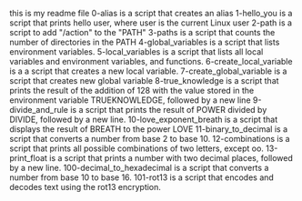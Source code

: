 this is my readme file
0-alias is a script that creates an alias
1-hello_you is a script that prints hello user, where user is the current Linux user
2-path is a script to add "/action" to the "PATH"
3-paths is a script that counts the number of directories in the PATH
4-global_variables is a script that lists environment variables.
5-local_variables is  a script that lists all local variables and environment variables, and functions.
6-create_local_variable is a a script that creates a new local variable.
7-create_global_variable is a script that creates new global variable
8-true_knowledge is  a script that prints the result of the addition of 128 with the value stored in the environment variable TRUEKNOWLEDGE, followed by a new line
9-divide_and_rule is a script that prints the result of POWER divided by DIVIDE, followed by a new line.
10-love_exponent_breath is a script that displays the result of BREATH to the power LOVE
11-binary_to_decimal is a script that converts a number from base 2 to base 10.
12-combinations is a script that prints all possible combinations of two letters, except oo.
13-print_float is a script that prints a number with two decimal places, followed by a new line.
100-decimal_to_hexadecimal is a script that converts a number from base 10 to base 16.
101-rot13 is a script that encodes and decodes text using the rot13 encryption.
